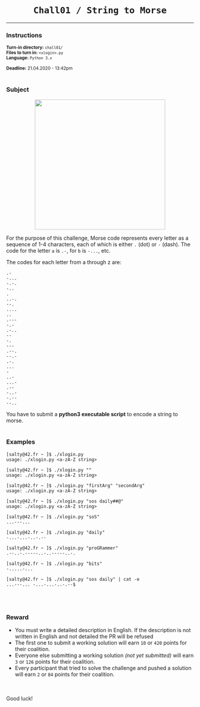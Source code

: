 <h1 align="center"><code>Chall01 / String to Morse</code></h1>


---

### Instructions
<sub>**Turn-in directory:** `chall01/`</sub><br />
<sub>**Files to turn in:** `<xlogin>.py`</sub><br />
<sub>**Language:** `Python 3.x`</sub>

<sub>**Deadline:** 21.04.2020 - 13:42pm</sub>
<br /><br />

### Subject

<p align="center">
  <img width="350" height="350" src="https://miro.medium.com/max/2326/0*ILDRyFYvSxy7Wmse.jpg">
</p>


For the purpose of this challenge, Morse code represents every letter as a sequence of 1-4 characters, each of which is either `.` (dot) or `-` (dash). The code for the letter `a` is `.-`, for `b` is `-...`, etc. 

The codes for each letter from a through z are:
```
.-
-... 
-.-. 
-.. 
. 
..-. 
--. 
.... 
.. 
.--- 
-.- 
.-.. 
-- 
-. 
--- 
.--. 
--.- 
.-. 
... 
- 
..- 
...- 
.-- 
-..- 
-.-- 
--..
```

You have to submit a **python3 executable script** to encode a string to morse.
<br /><br />
### Examples

```
[salty@42.fr ~ ]$ ./xlogin.py
usage: ./xlogin.py <a-zA-Z string>
```
```
[salty@42.fr ~ ]$ ./xlogin.py ""
usage: ./xlogin.py <a-zA-Z string>
```
```
[salty@42.fr ~ ]$ ./xlogin.py "firstArg" "secondArg"
usage: ./xlogin.py <a-zA-Z string>
```
```
[salty@42.fr ~ ]$ ./xlogin.py "sos daily##@"
usage: ./xlogin.py <a-zA-Z string>
```
```
[salty@42.fr ~ ]$ ./xlogin.py "soS"
...---...
```
```
[salty@42.fr ~ ]$ ./xlogin.py "daily"
-...-...-..-.--
```
```
[salty@42.fr ~ ]$ ./xlogin.py "proGRammer"
.--..-.-----..-..-----..-.
```
```
[salty@42.fr ~ ]$ ./xlogin.py "bits"
-.....-...
```
```
[salty@42.fr ~ ]$ ./xlogin.py "sos daily" | cat -e
...---... -...-...-..-.--$
```
<br /><br />
### Reward

 - You must write a detailed description in English. If the description is not written in English and not detailed the PR will be refused
 - The first one to submit a working solution will earn `10` or `420` points for their coalition.
 - Everyone else submitting a working solution *(not yet submitted)* will earn `3` or `126` points for their coalition.
 - Every participant that tried to solve the challenge and pushed a solution will earn `2` or `84` points for their coalition.
 
<br /><br />
Good luck!
